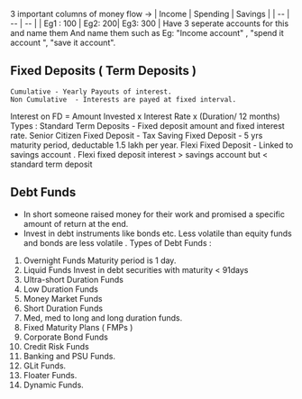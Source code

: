 3 important columns of money flow -> 
| Income | Spending | Savings |
| -- | -- | -- |
| Eg1 : 100 | Eg2: 200| Eg3: 300 |
Have 3 seperate accounts for this and name them
And name them such as Eg: "Income account" , "spend it account ", "save it account".

## Fixed Deposits ( Term Deposits )
	Cumulative - Yearly Payouts of interest.
	Non Cumulative  - Interests are payed at fixed interval.
Interest on FD = Amount Invested x Interest Rate x (Duration/ 12 months)
Types :
	Standard Term Deposits  - Fixed deposit amount and fixed interest rate.
	Senior Citizen Fixed Deposit - 
	Tax Saving Fixed Deposit - 5 yrs maturity period, deductable 1.5 lakh per year.
	Flexi Fixed Deposit - Linked to savings account . Flexi fixed deposit interest > savings account but < standard term deposit

## Debt Funds
- In short someone raised money for their work and promised a specific amount of return at the end.
- Invest in debt instruments like bonds etc. Less volatile than equity funds and bonds are less volatile .
Types of Debt Funds : 
1. Overnight Funds 
	Maturity period is 1 day.
2. Liquid Funds 
	Invest in debt securities with maturity < 91days 
3. Ultra-short Duration Funds
4. Low Duration Funds 
5. Money Market Funds 
6. Short Duration Funds 
7. Med, med to long and long duration funds.
8. Fixed Maturity Plans ( FMPs )
9. Corporate Bond Funds 
10. Credit Risk Funds
11. Banking and PSU Funds.
12. GLit Funds.
13. Floater Funds.
14. Dynamic Funds.